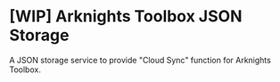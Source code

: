 # [WIP] Arknights Toolbox JSON Storage

A JSON storage service to provide "Cloud Sync" function for Arknights Toolbox.
